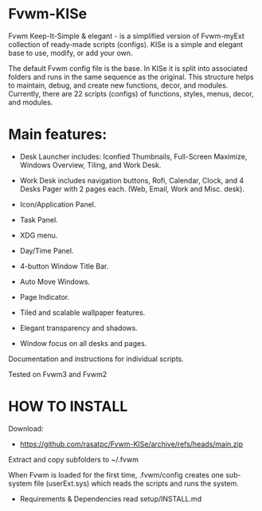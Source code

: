 # Fvwm-KISe
Fvwm Keep-It-Simple & elegant - is a simplified version of Fvwm-myExt collection of ready-made scripts (configs). KISe is a simple and elegant base to use, modify, or add your own.

The default Fvwm config file is the base. In KISe it is split into associated folders and runs in the same sequence as the original. This structure helps to maintain, debug, and create new functions, decor, and modules. Currently, there are 22 scripts (configs) of functions, styles, menus, decor, and modules.

# Main features:
* Desk Launcher includes:
	Iconfied Thumbnails, Full-Screen Maximize, Windows Overview,
	Tiling, and Work Desk.

* Work Desk includes navigation buttons, Rofi, Calendar, Clock,
	and 4 Desks Pager with 2 pages each.
 	(Web, Email, Work and Misc. desk).

* Icon/Application Panel.
* Task Panel.
* XDG menu.
* Day/Time Panel.
* 4-button Window Title Bar.
* Auto Move Windows.
* Page Indicator.
* Tiled and scalable wallpaper features.
* Elegant transparency and shadows.
* Window focus on all desks and pages.

Documentation and instructions for individual scripts.

Tested on Fvwm3 and Fvwm2

# HOW TO INSTALL

Download:

* https://github.com/rasatpc/Fvwm-KISe/archive/refs/heads/main.zip

Extract and copy subfolders to ~/.fvwm

When Fvwm is loaded for the first time, .fvwm/config creates one sub-system file (userExt.sys) which reads the scripts and runs the system.

* Requirements & Dependencies read setup/INSTALL.md
